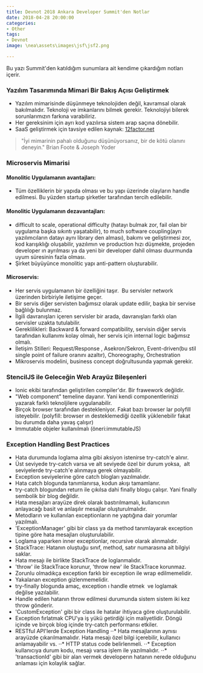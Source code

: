```yaml
---
title: Devnot 2018 Ankara Developer Summit'den Notlar
date: 2018-04-28 20:00:00
categories:
- Other
tags:
- Devnot
image: \nea\assets\images\jsf\jsf2.png

---
```


Bu yazı Summit'den katıldığım sunumlara ait kendime çıkardığım notları içerir.

### Yazılım Tasarımında Mimari Bir Bakış Açısı Geliştirmek

- Yazılım mimarisinde düşünmeye teknolojiden değil, kavramsal olarak bakılmalıdır. Teknoloji ve imkanlarını bilmek gerekir. Teknolojiyi bilerek sorunlarımızın farkına varabiliriz.
- Her gereksinim için ayrı kod yazılırsa sistem arap saçına dönebilir.
- SaaS geliştirmek için tavsiye edilen kaynak: [12factor.net](https://12factor.net/)

> "İyi mimarinin pahalı olduğunu düşünüyorsanız, bir de kötü olanını deneyin."
> Brian Foote & Joseph Yoder


### Microservis Mimarisi 

#### Monolitic Uygulamanın avantajları:

- Tüm özelliklerin bir yapıda olması ve bu yapı üzerinde olayların handle edilmesi. Bu yüzden startup şirketler tarafından tercih edilebilir.

#### Monolitic Uygulamanın dezavantajları:

- difficult to scale, operational difficulty (hatayı bulmak zor, fail olan bir uygulama başka sıkıntı yaşatabilir), to much software coupling(ayrı yazılımcıların datayı aynı library den alması), bakımı ve geliştirmesi zor, kod karışıklığı oluşabilir, yazılımın ve production hızı düşmekte, projeden developer ın ayrılması ya da yeni bir developer dahil olması duurmunda uyum süresinin fazla olması.
- Şirket büyüyünce monolitic yapı anti-pattern oluşturabilir.

#### Microservis:
- Her servis uygulamanın bir özelliğini taşır.  Bu servisler network üzerinden birbiriyle iletişime geçer.
- Bir servis diğer servisten bağımsız olarak update edilir, başka bir servise bağlılığı bulunmaz.
- İlgili davranışları içeren servisler bir arada, davranışları farklı olan servisler uzakta tutulabilir.
- Gereklilikleri: Backward & forward compatibility, servisin diğer servis tarafından kullanımı kolay olmalı, her servis için internal logic bağımsız olmalı.
- İletişim Stilleri: Request/Response , Asekron/Sekron, Event-driven(bu stil single point of failure oranını azaltır), Choreography, Orchestration
- Mikroservis modelini, business concept doğrultusunda yapmak gerekir.


### StencilJS ile Geleceğin Web Arayüz Bileşenleri
- Ionic ekibi tarafından geliştirilen compiler'dır. Bir frawework değildir.
- "Web component" temeline dayanır. Yani kendi componentlerinizi yazarak farklı teknoljilere uygulanabilir.
- Birçok browser tarafından destekleniyor. Fakat bazı browser lar polyfill isteyebilir. (polyfill: browser ın desteklemediği özellik yüklenebilir fakat bu durumda daha yavaş çalışır)
- Immutable objeler kullanılmalı (öneri:immutableJS)


### Exception Handling Best Practices
- Hata durumunda loglama alma gibi aksiyon istenirse try-catch'e alınır.
- Üst seviyede try-catch varsa ve alt seviyede özel bir durum yoksa,  alt seviyelerde try-catch'e alınmaya gerek olmayabilir.
- Exception seviyelerine göre catch blogları yazılmalıdır.
- Hata catch blogunda tanımlanırsa, kodun akışı tamamlanır.
- try-catch blogundan return ile çıkılsa dahi finally blogu çalışır. Yani finally sembolik bir blog değildir.
- Hata mesajları arayüze direk olarak bastırılmamalı, kullanıcının anlayacağı basit ve anlaşılır mesajlar oluşturulmalıdır.
- Metodların ve kullanılan exceptionların ne yaptığına dair yorumlar yazılmalı.
- 'ExceptionManager' gibi bir class ya da method tanımlayarak exception tipine göre hata mesajları oluşturulabilir.
- Loglama yaparken inner exceptionlar, recursive olarak alınmalıdır.
- StackTrace: Hatanın oluştuğu sınıf, method, satır numarasına ait bilgiyi saklar.
- Hata mesajı ile birlikte StackTrace de loglanmalıdır.
- 'throw' ile StackTrace korunur, 'throw new' ile StackTrace korunmaz.
- Zorunlu olmadıkça exception farklı bir exception ile wrap edilmemelidir.
- Yakalanan exception gizlenmemelidir.
- try-finally blogunda amaç, exception ı handle etmek  ve loglamak değilse yazılabilir.
- Handle edilen hatanın throw edilmesi durumunda sistem sistem iki kez throw gönderir.
- 'CustomException' gibi bir class ile hatalar ihtiyaca göre oluşturulabilir.
- Exception fırlatmak CPU'ya iş yükü getirdiği için maliyetlidir. Döngü içinde ve birçok blog içinde try-catch performansı etkiler.
- RESTful API'lerde Exception Handling
⋅⋅* Hata mesajlarının aynısı arayüzde çıkarılmamalıdır. Hata mesajı özel bilgi içerebilir, kullanıcı anlamayabilir vs.
⋅⋅* HTTP status code belirlenmeli.
⋅⋅* Exception kullanıcıya durum kodu, mesajı varsa işlem ile yazılmalıdır.
⋅⋅* 'transactionId' gibi bir alan vermek developerın hatanın nerede olduğunu anlaması için kolaylık sağlar.
